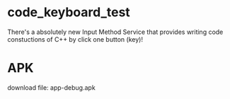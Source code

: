 # code_keyboard_test
There's a absolutely new Input Method Service that provides writing code constuctions of C++ by click one button (key)!


# APK
download file:
app-debug.apk
